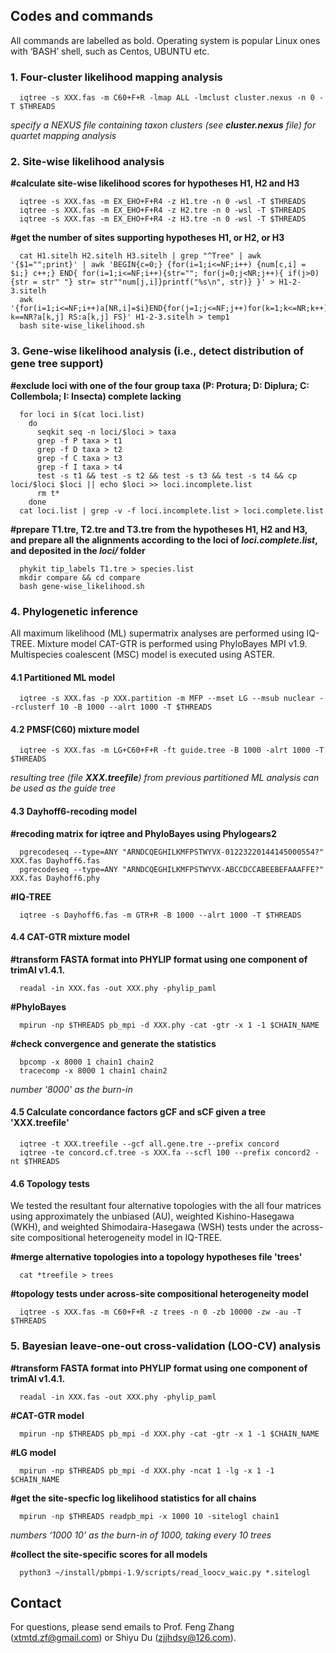 ## Codes and commands

All commands are labelled as bold. Operating system is popular Linux ones with ‘BASH’ shell, such as Centos, UBUNTU etc.

### 1. Four-cluster likelihood mapping analysis

      iqtree -s XXX.fas -m C60+F+R -lmap ALL -lmclust cluster.nexus -n 0 -T $THREADS

*specify a NEXUS file containing taxon clusters (see **cluster.nexus** file) for quartet mapping analysis*

### 2. Site-wise likelihood analysis

**#calculate site-wise likelihood scores for hypotheses H1, H2 and H3**

      iqtree -s XXX.fas -m EX_EHO+F+R4 -z H1.tre -n 0 -wsl -T $THREADS
      iqtree -s XXX.fas -m EX_EHO+F+R4 -z H2.tre -n 0 -wsl -T $THREADS
      iqtree -s XXX.fas -m EX_EHO+F+R4 -z H3.tre -n 0 -wsl -T $THREADS
      
**#get the number of sites supporting hypotheses H1, or H2, or H3**

      cat H1.sitelh H2.sitelh H3.sitelh | grep "^Tree" | awk '{$1="";print}' | awk 'BEGIN{c=0;} {for(i=1;i<=NF;i++) {num[c,i] = $i;} c++;} END{ for(i=1;i<=NF;i++){str=""; for(j=0;j<NR;j++){ if(j>0){str = str" "} str= str""num[j,i]}printf("%s\n", str)} }' > H1-2-3.sitelh
      awk '{for(i=1;i<=NF;i++)a[NR,i]=$i}END{for(j=1;j<=NF;j++)for(k=1;k<=NR;k++)printf k==NR?a[k,j] RS:a[k,j] FS}' H1-2-3.sitelh > temp1
      bash site-wise_likelihood.sh

### 3. Gene-wise likelihood analysis (i.e., detect distribution of gene tree support)

**#exclude loci with one of the four group taxa (P: Protura; D: Diplura; C: Collembola; I: Insecta) complete lacking**

      for loci in $(cat loci.list)
        do
          seqkit seq -n loci/$loci > taxa
          grep -f P taxa > t1
          grep -f D taxa > t2
          grep -f C taxa > t3
          grep -f I taxa > t4
          test -s t1 && test -s t2 && test -s t3 && test -s t4 && cp loci/$loci $loci || echo $loci >> loci.incomplete.list
          rm t*
        done
      cat loci.list | grep -v -f loci.incomplete.list > loci.complete.list
      
**#prepare T1.tre, T2.tre and T3.tre from the hypotheses H1, H2 and H3, and prepare all the alignments according to the loci of *loci.complete.list*, and deposited in the *loci/* folder**

      phykit tip_labels T1.tre > species.list
      mkdir compare && cd compare
      bash gene-wise_likelihood.sh

### 4. Phylogenetic inference

All maximum likelihood (ML) supermatrix analyses are performed using IQ-TREE. Mixture model CAT-GTR is performed using PhyloBayes MPI v1.9. Multispecies coalescent (MSC) model is executed using ASTER.

#### 4.1 Partitioned ML model

      iqtree -s XXX.fas -p XXX.partition -m MFP --mset LG --msub nuclear --rclusterf 10 -B 1000 --alrt 1000 -T $THREADS

#### 4.2 PMSF(C60) mixture model

      iqtree -s XXX.fas -m LG+C60+F+R -ft guide.tree -B 1000 -alrt 1000 -T $THREADS

*resulting tree (file **XXX.treefile**) from previous partitioned ML analysis can be used as the guide tree*

#### 4.3 Dayhoff6-recoding model

**#recoding matrix for iqtree and PhyloBayes using Phylogears2**
      
      pgrecodeseq --type=ANY "ARNDCQEGHILKMFPSTWYVX-01223220144145000554?" XXX.fas Dayhoff6.fas
      pgrecodeseq --type=ANY "ARNDCQEGHILKMFPSTWYVX-ABCCDCCABEEBEFAAAFFE?" XXX.fas Dayhoff6.phy

**#IQ-TREE**
      
      iqtree -s Dayhoff6.fas -m GTR+R -B 1000 --alrt 1000 -T $THREADS

#### 4.4 CAT-GTR mixture model

**#transform FASTA format into PHYLIP format using one component of trimAl v1.4.1.**
      
      readal -in XXX.fas -out XXX.phy -phylip_paml

**#PhyloBayes**

      mpirun -np $THREADS pb_mpi -d XXX.phy -cat -gtr -x 1 -1 $CHAIN_NAME
      
**#check convergence and generate the statistics**

      bpcomp -x 8000 1 chain1 chain2
      tracecomp -x 8000 1 chain1 chain2
      
*number '8000' as the burn-in*

#### 4.5 Calculate concordance factors gCF and sCF given a tree 'XXX.treefile'

      iqtree -t XXX.treefile --gcf all.gene.tre --prefix concord
      iqtree -te concord.cf.tree -s XXX.fa --scfl 100 --prefix concord2 -nt $THREADS

#### 4.6 Topology tests

We tested the resultant four alternative topologies with the all four matrices using approximately the unbiased (AU), weighted Kishino-Hasegawa (WKH), and weighted Shimodaira-Hasegawa (WSH) tests under the across-site compositional heterogeneity model in IQ-TREE.

**#merge alternative topologies into a topology hypotheses file 'trees'**
      
      cat *treefile > trees
      
**#topology tests under across-site compositional heterogeneity model**
      
      iqtree -s XXX.fas -m C60+F+R -z trees -n 0 -zb 10000 -zw -au -T $THREADS

### 5. Bayesian leave-one-out cross-validation (LOO-CV) analysis

**#transform FASTA format into PHYLIP format using one component of trimAl v1.4.1.**

      readal -in XXX.fas -out XXX.phy -phylip_paml

**#CAT-GTR model**

      mpirun -np $THREADS pb_mpi -d XXX.phy -cat -gtr -x 1 -1 $CHAIN_NAME

**#LG model**

      mpirun -np $THREADS pb_mpi -d XXX.phy -ncat 1 -lg -x 1 -1 $CHAIN_NAME

**#get the site-specfic log likelihood statistics for all chains**

      mpirun -np $THREADS readpb_mpi -x 1000 10 -sitelogl chain1      

*numbers ‘1000 10’ as the burn-in of 1000, taking every 10 trees*

**#collect the site-specific scores for all models**

      python3 ~/install/pbmpi-1.9/scripts/read_loocv_waic.py *.sitelogl


## Contact

For questions, please send emails to Prof. Feng Zhang (xtmtd.zf@gmail.com) or Shiyu Du (zjjhdsy@126.com).

